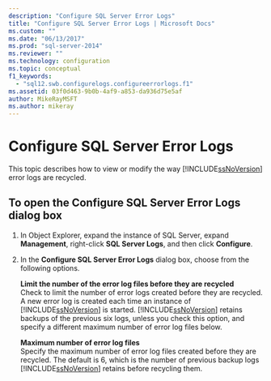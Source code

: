 ```yaml
---
description: "Configure SQL Server Error Logs"
title: "Configure SQL Server Error Logs | Microsoft Docs"
ms.custom: ""
ms.date: "06/13/2017"
ms.prod: "sql-server-2014"
ms.reviewer: ""
ms.technology: configuration
ms.topic: conceptual
f1_keywords: 
  - "sql12.swb.configurelogs.configureerrorlogs.f1"
ms.assetid: 03f0d463-9b0b-4af9-a853-da936d75e5af
author: MikeRayMSFT
ms.author: mikeray
---
```

# Configure SQL Server Error Logs
  This topic describes how to view or modify the way [!INCLUDE[ssNoVersion](../../includes/ssnoversion-md.md)] error logs are recycled.  
  
## To open the Configure SQL Server Error Logs dialog box  
  
1.  In Object Explorer, expand the instance of SQL Server, expand **Management**, right-click **SQL Server Logs**, and then click **Configure**.  
  
2.  In the **Configure SQL Server Error Logs** dialog box, choose from the following options.  
  
     **Limit the number of the error log files before they are recycled**  
     Check to limit the number of error logs created before they are recycled. A new error log is created each time an instance of [!INCLUDE[ssNoVersion](../../includes/ssnoversion-md.md)] is started. [!INCLUDE[ssNoVersion](../../includes/ssnoversion-md.md)] retains backups of the previous six logs, unless you check this option, and specify a different maximum number of error log files below.  
  
     **Maximum number of error log files**  
     Specify the maximum number of error log files created before they are recycled. The default is 6, which is the number of previous backup logs [!INCLUDE[ssNoVersion](../../includes/ssnoversion-md.md)] retains before recycling them.  
  
  
